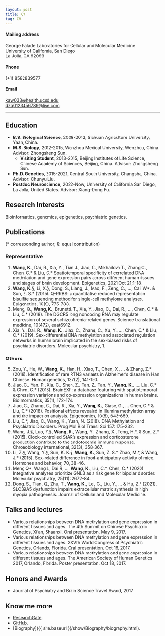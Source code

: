 ```yaml
---
layout: post
title: CV
tag: CV
---
```


#### Mailing address  
George Palade Laboratories for Cellular and Molecular Medicine  
University of California, San Diego  
La Jolla, CA 92093  

#### Phone  
(+1) 8582839577  

#### Email  
kaw033@health.ucsd.edu  
dzq0123456789@live.com  

****

## Education  
+ **B.S. Biological Science**, 2008-2012, Sichuan Agriculture University, Yaan, China.   
+ **M.S. Biology**, 2012-2015, Wenzhou Medical University, Wenzhou, China. Advisor: Zhongsheng Sun.  
  + **Visiting Student**, 2013-2015, Beijing Institutes of Life Science, Chinese Academy of Sciences, Beijing, China. Advisor: Zhongsheng Sun.  
+ **Ph.D. Genetics**, 2015-2021, Central South University, Changsha, China. Advisor: Chunyu Liu.  
+ **Postdoc Neuroscience**, 2022-Now, University of California San Diego, La Jolla, United States. Advisor: Xiang-Dong Fu.  

## Research Interests  
Bioinformatics, genomics, epigenetics, psychiatric genetics.  

## Publications  
(* corresponding author; §: equal contribution)  
### Representative  
1. **Wang, K.**, Dai, R., Xia, Y., Tian J., Jiao, C., Mikhailova T., Zhang C., Chen, C.\* & Liu, C.\* Spatiotemporal specificity of correlated DNA methylation and gene expression pairs across different human tissues and stages of brain development. Epigenetics, 2021 Oct 21;1-18.  
2. **Wang, K.**§, Li, X.§, Dong, S., Liang, J., Mao, F., Zeng, C., ..., Cai, W\*. & Sun, Z. S.\* (2015). Q-RRBS: a quantitative reduced representation bisulfite sequencing method for single-cell methylome analyses. Epigenetics, 10(9), 775-783.  
3. Meng, Q., **Wang, K.**, Brunetti, T., Xia, Y., Jiao, C., Dai, R., ..., Chen, C.\* & Liu, C.\* (2018). The DGCR5 long noncoding RNA may regulate expression of several schizophrenia-related genes. Science translational medicine, 10(472), eaat6912.  
4. Xia, Y., Dai, R., **Wang, K.**, Jiao, C., Zhang, C., Xu, Y., ..., Chen, C.\* & Liu, C.\* (2019). Sex-differential DNA methylation and associated regulation networks in human brain implicated in the sex-biased risks of psychiatric disorders. Molecular psychiatry, 1.  
### Others  
5. Zou, Y., He, W., **Wang, K.**, Han, H., Xiao, T., Chen, X., ... & Zhang, Z.\* (2018). Identification of rare RTN3 variants in Alzheimer’s disease in Han Chinese. Human genetics, 137(2), 141-150.  
6. Jiao, C., Yan, P., Xia, C., Shen, Z., Tan, Z., Tan, Y., **Wang, K.**, ..., Liu, C.\* & Chen, C.\* (2018). BrainEXP: a database featuring with spatiotemporal expression variations and co-expression organizations in human brains. Bioinformatics, 35(1), 172-174.  
7. Jiao, C., Zhang, C., Dai, R., Xia, Y., **Wang, K.**, Giase, G., ... Chen, C.\* & Liu, C.\* (2018). Positional effects revealed in Illumina methylation array and the impact on analysis. Epigenomics, 10(5), 643-659.  
8. Liu, C.\*, Jiao, C., Wang, K., Yuan, N. (2018). DNA Methylation and Psychiatric Disorders. Prog Mol Biol Transl Sci 157: 175-232.  
9. Wang, J.§, Luo, Y.§, **Wang, K.**, Wang, Y., Zhang, X., Teng, H.\*, & Sun, Z.\* (2015). Clock-controlled StAR’s expression and corticosterone production contribute to the endotoxemia immune response. Chronobiology international, 32(3), 358-367.  
10. Li, Z.§, Wang, Y.§, Sun, K. K.§, **Wang, K.**, Sun, Z. S.\*, Zhao, M.\*, & Wang, J.\* (2015). Sex-related difference in food-anticipatory activity of mice. Hormones and behavior, 70, 38-46.  
11. Meng Q\*, Wang L, Dai R, ..., **Wang, K.**, Liu, C.\*, Chen, C.\* (2020) Integrative analyses prioritize GNL3 as a risk gene for bipolar disorder. Molecular psychiatry, 25(11): 2672-84.  
12. Dong, S., Tian, Q., Zhu, T., **Wang, K.**, Lei, G., Liu, Y., ... & Hu, Z.\* (2021). SLC39A5 dysfunction impairs extracellular matrix synthesis in high myopia pathogenesis. Journal of Cellular and Molecular Medicine.  

## Talks and lectures  
+ Various relationships between DNA methylation and gene expression in different tissues and ages. The 4th Summit on Chinese Psychiatric Genetics, Xi’an, Shaanxi. Oral presentation. May 9, 2017.  
+ Various relationships between DNA methylation and gene expression in different tissues and ages. XXVth World Congress of Psychiatric Genetics, Orlando, Florida. Oral presentation. Oct 16, 2017.  
+ Various relationships between DNA methylation and gene expression in different tissues and ages. The American Society of Human Genetics 2017, Orlando, Florida. Poster presentation. Oct 18, 2017.  

## Honors and Awards  
+ Journal of Psychiatry and Brain Science Travel Award, 2017  

## Know me more  
+ [ResearchGate](https://www.researchgate.net/profile/Kangli_Wang/).  
+ [GitHub](https://github.com/wkl1990).  
+ [Biography]({{ site.baseurl }}/show/Biography/biography.html).